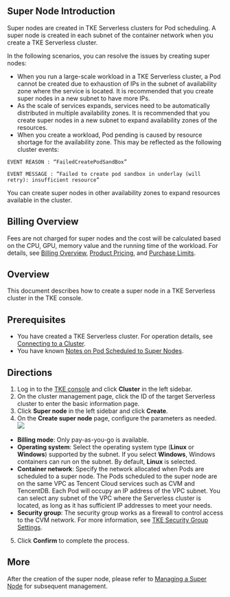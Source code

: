 ## Super Node Introduction 

Super nodes are created in TKE Serverless clusters for Pod scheduling. A super node is created in each subnet of the container network when you create a TKE Serverless cluster.

In the following scenarios, you can resolve the issues by creating super nodes:

- When you run a large-scale workload in a TKE Serverless cluster, a Pod cannot be created due to exhaustion of IPs in the subnet of availability zone where the service is located. It is recommended that you create super nodes in a new subnet to have more IPs.
- As the scale of services expands, services need to be automatically distributed in multiple availability zones. It is recommended that you create super nodes in a new subnet to expand availability zones of the resources.
- When you create a workload, Pod pending is caused by resource shortage for the availability zone. This may be reflected as the following cluster events:
```
EVENT REASON : “FailedCreatePodSandBox”

EVENT MESSAGE : “Failed to create pod sandbox in underlay (will retry): insufficient resource”
```
  You can create super nodes in other availability zones to expand resources available in the cluster.



## Billing Overview

Fees are not charged for super nodes and the cost will be calculated based on the CPU, GPU, memory value and the running time of the workload. For details, see [Billing Overview](https://intl.cloud.tencent.com/document/product/457/34054), [Product Pricing](https://intl.cloud.tencent.com/document/product/457/34055), and [Purchase Limits](https://intl.cloud.tencent.com/document/product/457/34056).



## Overview

This document describes how to create a super node in a TKE Serverless cluster in the TKE console.


## Prerequisites

- You have created a TKE Serverless cluster. For operation details, see [Connecting to a Cluster](https://intl.cloud.tencent.com/document/product/457/34048).
- You have known [Notes on Pod Scheduled to Super Nodes](https://intl.cloud.tencent.com/document/product/457/39760).



## Directions

1. Log in to the [TKE console](https://console.cloud.tencent.com/tke2) and click **Cluster** in the left sidebar.
2. On the cluster management page, click the ID of the target Serverless cluster to enter the basic information page.
3. Click **Super node** in the left sidebar and click **Create**.
4. On the **Create super node** page, configure the parameters as needed.
![](https://qcloudimg.tencent-cloud.cn/raw/6301a4a22b9aafe021b123bf681ea0ba.png)
 - **Billing mode**: Only pay-as-you-go is available.
 - **Operating system**: Select the operating system type (**Linux** or **Windows**) supported by the subnet. If you select **Windows**, Windows containers can run on the subnet. By default, **Linux** is selected.
 - **Container network**: Specify the network allocated when Pods are scheduled to a super node. The Pods scheduled to the super node are on the same VPC as Tencent Cloud services such as CVM and TencentDB. Each Pod will occupy an IP address of the VPC subnet. You can select any subnet of the VPC where the Serverless cluster is located, as long as it has sufficient IP addresses to meet your needs.
 - **Security group**: The security group works as a firewall to control access to the CVM network. For more information, see [TKE Security Group Settings](https://intl.cloud.tencent.com/document/product/457/9084).
5. Click **Confirm** to complete the process.



## More

After the creation of the super node, please refer to [Managing a Super Node](https://intl.cloud.tencent.com/document/product/457/41743) for subsequent management.




